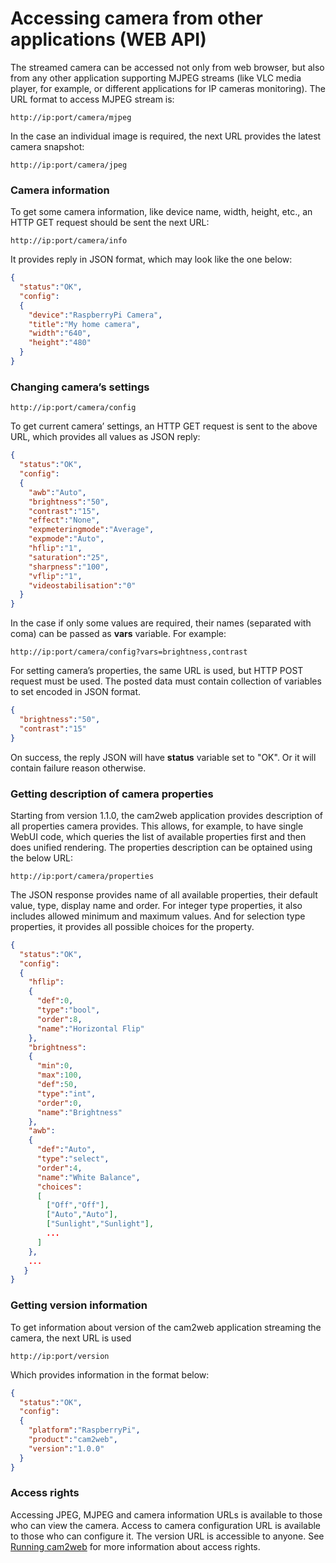# Accessing camera from other applications (WEB API)

The streamed camera can be accessed not only from web browser, but also from any other application supporting MJPEG streams (like VLC media player, for example, or different applications for IP cameras monitoring). The URL format to access MJPEG stream is:
```
http://ip:port/camera/mjpeg
```

In the case an individual image is required, the next URL provides the latest camera snapshot:
```
http://ip:port/camera/jpeg
```

### Camera information
To get some camera information, like device name, width, height, etc., an HTTP GET request should be sent the next URL:
```
http://ip:port/camera/info
```
It provides reply in JSON format, which may look like the one below:
```JSON
{
  "status":"OK",
  "config":
  {
    "device":"RaspberryPi Camera",
    "title":"My home camera",
    "width":"640",
    "height":"480"
  }
}
````

### Changing camera’s settings
```
http://ip:port/camera/config
```
To get current camera’ settings, an HTTP GET request is sent to the above URL, which provides all values as JSON reply:
```JSON
{
  "status":"OK",
  "config":
  {
    "awb":"Auto",
    "brightness":"50",
    "contrast":"15",
    "effect":"None",
    "expmeteringmode":"Average",
    "expmode":"Auto",
    "hflip":"1",
    "saturation":"25",
    "sharpness":"100",
    "vflip":"1",
    "videostabilisation":"0"
  }
}
```
In the case if only some values are required, their names (separated with coma) can be passed as **vars** variable. For example:
```
http://ip:port/camera/config?vars=brightness,contrast
```

For setting camera’s properties, the same URL is used, but HTTP POST request must be used. The posted data must contain collection of variables to set encoded in JSON format.
```JSON
{
  "brightness":"50",
  "contrast":"15"
}
```
On success, the reply JSON will have **status** variable set to "OK". Or it will contain failure reason otherwise.

### Getting description of camera properties
Starting from version 1.1.0, the cam2web application provides description of all properties camera provides. This allows, for example, to have single WebUI code, which queries the list of available properties first and then does unified rendering. The properties description can be optained using the below URL:
```
http://ip:port/camera/properties
```

The JSON response provides name of all available properties, their default value, type, display name and order. For integer type properties, it also includes allowed minimum and maximum values. And for selection type properties, it provides all possible choices for the property.
```JSON
{
  "status":"OK",
  "config":
  {
    "hflip":
    {
      "def":0,
      "type":"bool",
      "order":8,
      "name":"Horizontal Flip"
    },
    "brightness":
    {
      "min":0,
      "max":100,
      "def":50,
      "type":"int",
      "order":0,
      "name":"Brightness"
    },
    "awb":
    {
      "def":"Auto",
      "type":"select",
      "order":4,
      "name":"White Balance",
      "choices":
      [
        ["Off","Off"],
        ["Auto","Auto"],
        ["Sunlight","Sunlight"],
        ...
      ]
    },
    ...
   }
}
```

### Getting version information
To get information about version of the cam2web application streaming the camera, the next URL is used
```
http://ip:port/version
```
Which provides information in the format below:
```JSON
{
  "status":"OK",
  "config":
  {
    "platform":"RaspberryPi",
    "product":"cam2web",
    "version":"1.0.0"
  }
}
```

### Access rights
Accessing JPEG, MJPEG and camera information URLs is available to those who can view the camera. Access to camera configuration URL is available to those who can configure it. The version URL is accessible to anyone. See [Running cam2web](Running.md) for more information about access rights.
